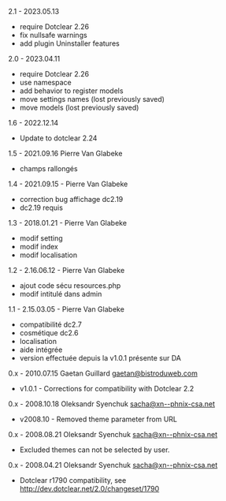 2.1 - 2023.05.13
* require Dotclear 2.26
* fix nullsafe warnings
* add plugin Uninstaller features

2.0 - 2023.04.11
* require Dotclear 2.26
* use namespace
* add behavior to register models
* move settings names (lost previously saved)
* move models (lost previously saved)

1.6 - 2022.12.14
* Update to dotclear 2.24

1.5 - 2021.09.16 Pierre Van Glabeke
* champs rallongés

1.4 - 2021.09.15 - Pierre Van Glabeke
* correction bug affichage dc2.19
* dc2.19 requis

1.3 - 2018.01.21 - Pierre Van Glabeke
* modif setting
* modif index
* modif localisation

1.2 - 2.16.06.12 - Pierre Van Glabeke
* ajout code sécu resources.php
* modif intitulé dans admin

1.1 - 2.15.03.05 - Pierre Van Glabeke
* compatibilité dc2.7
* cosmétique dc2.6
* localisation
* aide intégrée
* version effectuée depuis la v1.0.1 présente sur DA

0.x - 2010.07.15  Gaetan Guillard  <gaetan@bistroduweb.com>
* v1.0.1 - Corrections for compatibility with Dotclear 2.2

0.x - 2008.10.18  Oleksandr Syenchuk  <sacha@xn--phnix-csa.net>
* v2008.10 - Removed theme parameter from URL

0.x - 2008.08.21  Oleksandr Syenchuk  <sacha@xn--phnix-csa.net>
* Excluded themes can not be selected by user.

0.x - 2008.04.21  Oleksandr Syenchuk  <sacha@xn--phnix-csa.net>
* Dotclear r1790 compatibility, see
   http://dev.dotclear.net/2.0/changeset/1790
